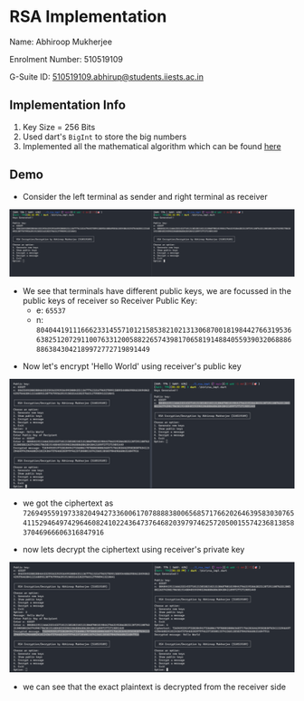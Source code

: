 # RSA Implementation

Name: Abhiroop Mukherjee

Enrolment Number: 510519109

G-Suite ID: 510519109.abhirup@students.iiests.ac.in

## Implementation Info

1. Key Size = 256 Bits
2. Used dart's `BigInt` to store the big numbers
3. Implemented all the mathematical algorithm which can be found [here](https://github.com/Abhiroop25902/RSA-Impl/blob/main/bin/rsa.dart)

## Demo

-   Consider the left terminal as sender and right terminal as receiver

![](./images/1.png)

-   We see that terminals have different public keys, we are focussed in the public keys of receiver so Receiver Public Key:
    -   e: `65537`
    -   n: `8040441911166623314557101215853821021313068700181984427663195366382512072911007633120058822657439817065819148840559390320688868863843042189972772719891449`

<div style="page-break-after: always;"></div>

-   Now let's encrypt 'Hello World' using receiver's public key

![](./images/2.png)

-   we got the ciphertext as `7269495591973382049427336006170788883800656857176620264639583030765411529464974296460824102243647376468203979746257205001557423681385837046966606316847916`

-   now lets decrypt the ciphertext using receiver's private key

![](./images/3.png)

-   we can see that the exact plaintext is decrypted from the receiver side
